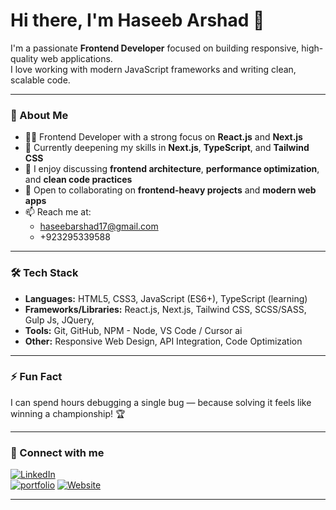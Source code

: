 # Hi there, I'm Haseeb Arshad 👋

I'm a passionate **Frontend Developer** focused on building responsive, high-quality web applications.  
I love working with modern JavaScript frameworks and writing clean, scalable code.

---

### 🚀 About Me
- 👨‍💻 Frontend Developer with a strong focus on **React.js** and **Next.js**
- 🌱 Currently deepening my skills in **Next.js**, **TypeScript**, and **Tailwind CSS**
- 💬 I enjoy discussing **frontend architecture**, **performance optimization**, and **clean code practices**
- 🤝 Open to collaborating on **frontend-heavy projects** and **modern web apps**
- 📫 Reach me at:
  - [haseebarshad17@gmail.com](mailto:haseebarshad17@gmail.com)
  - +923295339588

---

### 🛠️ Tech Stack
- **Languages:** HTML5, CSS3, JavaScript (ES6+), TypeScript (learning)
- **Frameworks/Libraries:** React.js, Next.js, Tailwind CSS, SCSS/SASS, Gulp Js, JQuery, 
- **Tools:** Git, GitHub, NPM - Node, VS Code / Cursor ai
- **Other:** Responsive Web Design, API Integration, Code Optimization

---

### ⚡ Fun Fact
I can spend hours debugging a single bug — because solving it feels like winning a championship! 🏆

---

### 🔗 Connect with me
[![LinkedIn](https://img.shields.io/badge/LinkedIn-blue?logo=linkedin&style=for-the-badge)](https://linkedin.com/in/haseebarshad17)  
[![portfolio](https://img.shields.io/badge/Portfolio-blueviolet?style=for-the-badge)](https://github.com/haseebarshad17?tab=repositories)
[![Website](https://img.shields.io/badge/Website-blueviolet?style=for-the-badge)](https://haseebarshad17.vercel.app)

---
